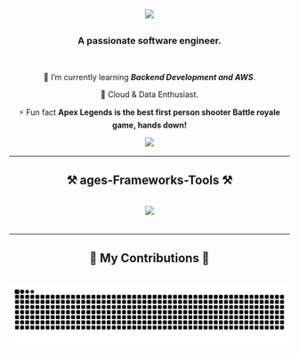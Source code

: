 <h1 align="center">
    <img src="https://readme-typing-svg.herokuapp.com/?font=Righteous&size=35&center=true&vCenter=true&width=500&height=70&duration=4000&lines=Hi+There!+👋;+I'm+Princeton+Mwachala!;" />
</h1>

<h3 align="center">A passionate software engineer.</h3>

<br/>
<div align="center">
 
 🌱 I’m currently learning <b><i>Backend Development and AWS</i></b>.

💬 Cloud & Data Enthusiast.

⚡ Fun fact **Apex Legends is the best first person shooter Battle royale game, hands down!**

  </div>
 
<div align="center"> 
  <a href="https://www.linkedin.com/in/princeton-mwachala-389a62275/">
    <img src="https://img.shields.io/badge/LinkedIn-0077B5?style=for-the-badge&logo=linkedin&logoColor=white" />
  </a>
</div>

 <hr/>

 <h2 align="center">⚒️ ages-Frameworks-Tools ⚒️</h2>
<br/>
<div align="center">
    <img src="https://skillicons.dev/icons?i= github,python,javascript,java,git,aws,bigdata,flutter" /><br>   
</div>

<br/>
<hr/>

<div align="center">
  <h2>🐍 My Contributions 🐍</h2>
  <br>
  <img alt="snake eating my contributions" src="https://raw.githubusercontent.com/Atmwach/Atmwach/output/github-contribution-grid-snake.svg" />
  
  <br/><br/><br/>
</div>


